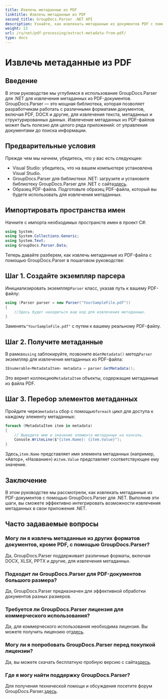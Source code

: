 ```yaml
---
title: Извлечь метаданные из PDF
linktitle: Извлечь метаданные из PDF
second_title: GroupDocs.Parser .NET API
description: Узнайте, как извлекать метаданные из документов PDF с помощью GroupDocs.Parser для .NET. Это подробное руководство содержит пошаговые инструкции и предварительные требования.
weight: 13
url: /ru/net/pdf-processing/extract-metadata-from-pdf/
type: docs
---
```

# Извлечь метаданные из PDF

## Введение
В этом руководстве мы углубимся в использование GroupDocs.Parser для .NET для извлечения метаданных из PDF-документов. GroupDocs.Parser — это мощная библиотека, которая позволяет разработчикам работать с различными форматами документов, включая PDF, DOCX и другие, для извлечения текста, метаданных и структурированных данных. Извлечение метаданных из PDF-файлов может быть полезно для целого ряда приложений: от управления документами до поиска информации.
## Предварительные условия
Прежде чем мы начнем, убедитесь, что у вас есть следующее:
- Visual Studio: убедитесь, что на вашем компьютере установлена Visual Studio.
-  GroupDocs.Parser для библиотеки .NET: загрузите и установите библиотеку GroupDocs.Parser для .NET с сайта[здесь](https://releases.groupdocs.com/parser/net/).
- Образец PDF-файла. Подготовьте образец PDF-файла, который вы будете использовать для извлечения метаданных.

## Импортировать пространства имен
Начните с импорта необходимых пространств имен в проект C#:
```csharp
using System;
using System.Collections.Generic;
using System.Text;
using GroupDocs.Parser.Data;
```

Теперь давайте разберем, как извлечь метаданные из PDF-файла с помощью GroupDocs.Parser в пошаговом руководстве:
## Шаг 1. Создайте экземпляр парсера
 Инициализировать экземпляр`Parser` класс, указав путь к вашему PDF-файлу:
```csharp
using (Parser parser = new Parser("YourSampleFile.pdf"))
{
    //Здесь будет находиться ваш код для извлечения метаданных.
}
```
 Заменять`"YourSampleFile.pdf"` с путем к вашему реальному PDF-файлу.
## Шаг 2. Получите метаданные
 В рамках`using` заблокируйте, позвоните в`GetMetadata()` метод`Parser` экземпляр для извлечения метаданных из PDF-файла:
```csharp
IEnumerable<MetadataItem> metadata = parser.GetMetadata();
```
 Это вернет коллекцию`MetadataItem` объекты, содержащие метаданные из файла PDF.
## Шаг 3. Перебор элементов метаданных
 Пройдите через`metadata` сбор с помощью`foreach` цикл для доступа к каждому элементу метаданных:
```csharp
foreach (MetadataItem item in metadata)
{
    // Выведите имя и значение элемента метаданных на консоль.
    Console.WriteLine($"{item.Name}: {item.Value}");
}
```
 Здесь,`item.Name` представляет имя элемента метаданных (например, «Автор», «Название») и`item.Value` представляет соответствующее ему значение.

## Заключение
В этом руководстве мы рассмотрели, как извлекать метаданные из PDF-документов с помощью GroupDocs.Parser для .NET. Выполнив эти шаги, вы сможете эффективно интегрировать возможности извлечения метаданных в свои приложения .NET.

## Часто задаваемые вопросы
### Могу ли я извлечь метаданные из других форматов документов, кроме PDF, с помощью GroupDocs.Parser?
Да, GroupDocs.Parser поддерживает различные форматы, включая DOCX, XLSX, PPTX и другие, для извлечения метаданных.
### Подходит ли GroupDocs.Parser для PDF-документов большого размера?
Да, GroupDocs.Parser предназначен для эффективной обработки документов разных размеров.
### Требуется ли GroupDocs.Parser лицензия для коммерческого использования?
 Да, для коммерческого использования необходима лицензия. Вы можете получить лицензию от[здесь](https://purchase.groupdocs.com/buy).
### Могу ли я попробовать GroupDocs.Parser перед покупкой лицензии?
 Да, вы можете скачать бесплатную пробную версию с сайта[здесь](https://releases.groupdocs.com/).
### Где я могу найти поддержку GroupDocs.Parser?
 Для получения технической помощи и обсуждения посетите форум GroupDocs.Parser.[здесь](https://forum.groupdocs.com/c/parser/17).
